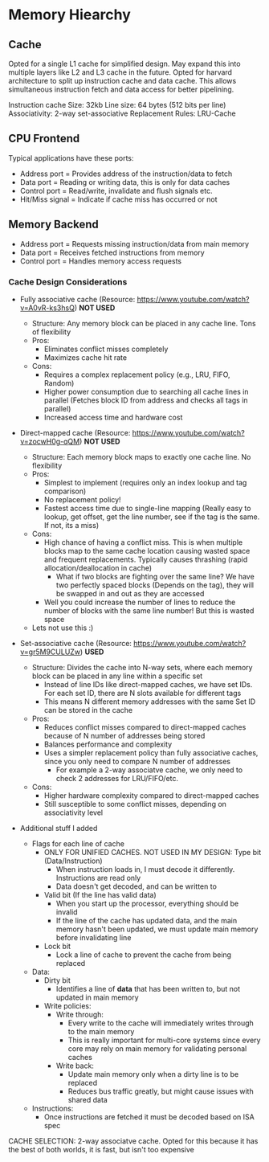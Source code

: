 # Memory Hiearchy

## Cache
Opted for a single L1 cache for simplified design. May expand this into multiple layers like L2 and L3 cache in the future.
Opted for harvard architecture to split up instruction cache and data cache. This allows simultaneous instruction fetch and data access for better pipelining.

Instruction cache
Size: 32kb
Line size: 64 bytes (512 bits per line)
Associativity: 2-way set-associative
Replacement Rules: LRU-Cache

## CPU Frontend
Typical applications have these ports:
- Address port = Provides address of the instruction/data to fetch
- Data port = Reading or writing data, this is only for data caches
- Control port = Read/write, invalidate and flush signals etc.
- Hit/Miss signal = Indicate if cache miss has occurred or not

## Memory Backend
- Address port = Requests missing instruction/data from main memory
- Data port = Receives fetched instructions from memory
- Control port = Handles memory access requests

### Cache Design Considerations
- Fully associative cache (Resource: https://www.youtube.com/watch?v=A0vR-ks3hsQ) **NOT USED**
  - Structure: Any memory block can be placed in any cache line. Tons of flexibility
  - Pros:
    - Eliminates conflict misses completely
    - Maximizes cache hit rate
  - Cons:
    - Requires a complex replacement policy (e.g., LRU, FIFO, Random)
    - Higher power consumption due to searching all cache lines in parallel (Fetches block ID from address and checks all tags in parallel)
    - Increased access time and hardware cost

- Direct-mapped cache (Resource: https://www.youtube.com/watch?v=zocwH0g-qQM) **NOT USED**
  - Structure: Each memory block maps to exactly one cache line. No flexibility
  - Pros:
    - Simplest to implement (requires only an index lookup and tag comparison)
    - No replacement policy!
    - Fastest access time due to single-line mapping (Really easy to lookup, get offset, get the line number, see if the tag is the same. If not, its a miss)
  - Cons:
    - High chance of having a conflict miss. This is when multiple blocks map to the same cache location 
      causing wasted space and frequent replacements. Typically causes thrashing (rapid allocation/deallocation in cache)
      - What if two blocks are fighting over the same line? We have two perfectly spaced blocks (Depends on the tag), they will be swapped in and out as they are accessed
    - Well you could increase the number of lines to reduce the number of blocks with the same line number! But this is wasted space
  - Lets not use this :)

- Set-associative cache (Resource: https://www.youtube.com/watch?v=gr5M9CULUZw) **USED**
  - Structure: Divides the cache into N-way sets, where each memory block can be placed in any line within a specific set
    - Instead of line IDs like direct-mapped caches, we have set IDs. For each set ID, there are N slots available for different tags
    - This means N different memory addresses with the same Set ID can be stored in the cache
  - Pros:
    - Reduces conflict misses compared to direct-mapped caches because of N number of addresses being stored
    - Balances performance and complexity
    - Uses a simpler replacement policy than fully associative caches, since you only need to compare N number of addresses
      - For example a 2-way associatve cache, we only need to check 2 addresses for LRU/FIFO/etc.
  - Cons:
    - Higher hardware complexity compared to direct-mapped caches
    - Still susceptible to some conflict misses, depending on associativity level

- Additional stuff I added
  - Flags for each line of cache
    - ONLY FOR UNIFIED CACHES. NOT USED IN MY DESIGN: Type bit (Data/Instruction)
      - When instruction loads in, I must decode it differently. Instructions are read only
      - Data doesn't get decoded, and can be written to
    - Valid bit (If the line has valid data)
      - When you start up the processor, everything should be invalid
      - If the line of the cache has updated data, and the main memory hasn't been updated, we must update main memory before invalidating line
    - Lock bit
      - Lock a line of cache to prevent the cache from being replaced
  - Data:
    - Dirty bit
      - Identifies a line of **data** that has been written to, but not updated in main memory
    - Write policies:
      - Write through:
        - Every write to the cache will immediately writes through to the main memory
        - This is really important for multi-core systems since every core may rely on main memory for validating personal caches
      - Write back:
        - Update main memory only when a dirty line is to be replaced
        - Reduces bus traffic greatly, but might cause issues with shared data
  - Instructions:
    - Once instructions are fetched it must be decoded based on ISA spec

CACHE SELECTION: 2-way associatve cache. Opted for this because it has the best of both worlds, it is fast, but isn't too expensive
